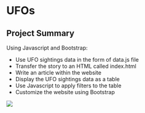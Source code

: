 # UFOs

## Project Summary

Using Javascript and Bootstrap:

* Use UFO sightings data in the form of data.js file
* Transfer the story to an HTML called index.html
* Write an article within the website
* Display the UFO sightings data as a table
* Use Javascript to apply filters to the table
* Customize the website using Bootstrap

![](static/images/nasa.png)